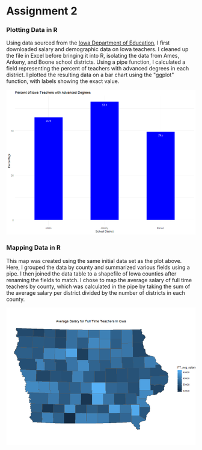 # Assignment 2

### Plotting Data in R

Using data sourced from the [Iowa Department of Education](https://educateiowa.gov/data-reporting/education-statistics-pk-12), I first downloaded salary and demographic data on Iowa teachers. I cleaned up the file in Excel before bringing it into R, isolating the data from Ames, Ankeny, and Boone school districts. Using a pipe function, I calculated a field representing the percent of teachers with advanced degrees in each district. I plotted the resulting data on a bar chart using the "ggplot" function, with labels showing the exact value.

![Plot1](Assignments/Assignment2/assign2plot.png)


### Mapping Data in R

This map was created using the same initial data set as the plot above. Here, I grouped the data by county and summarized various fields using a pipe. I then joined the data table to a shapefile of Iowa counties after renaming the fields to match. I chose to map the average salary of full time teachers by county, which was calculated in the pipe by taking the sum of the average salary per district divided by the number of districts in each county.

![Map1](Assignments/Assignment2/assign2map.png)
